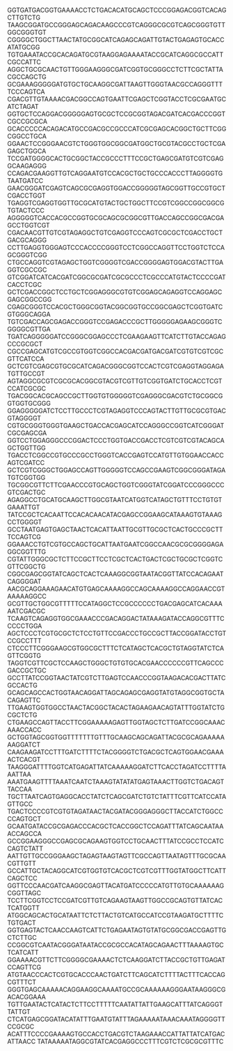 GGTGATGACGGTGAAAACCTCTGACACATGCAGCTCCCGGAGACGGTCACAGCTTGTCTG
TAAGCGGATGCCGGGAGCAGACAAGCCCGTCAGGGCGCGTCAGCGGGTGTTGGCGGGTGT
CGGGGCTGGCTTAACTATGCGGCATCAGAGCAGATTGTACTGAGAGTGCACCATATGCGG
TGTGAAATACCGCACAGATGCGTAAGGAGAAAATACCGCATCAGGCGCCATTCGCCATTC
AGGCTGCGCAACTGTTGGGAAGGGCGATCGGTGCGGGCCTCTTCGCTATTACGCCAGCTG
GCGAAAGGGGGATGTGCTGCAAGGCGATTAAGTTGGGTAACGCCAGGGTTTTCCCAGTCA
CGACGTTGTAAAACGACGGCCAGTGAATTCGAGCTCGGTACCTCGCGAATGCATCTAGAT
GGTGCTCCAGGACGGGGGAGTGCGCTCCGCGGTAGACGATCACGACCCGGTCGCCGCGCA
GCACCCCCACAGACATGCCGACGCCGCCCATCGCGAGCACGGCTGCTTCGGCGGCCTGCA
GGAACTCCGGGAACGTCTGGGTGGCGGCGATGGCTGCGTACGCCTGCTCGAGAGCTGGCA
TCCGATGGGGCACTGCGGCTACCGCCCTTTCCGCTGAGCGATGTCGTCGAGGCAAGAGGG
CCAGACGAAGGTTGTCAGGAATGTCCACGCTGCTGCCCACCCTTAGGGGTGTAATGATCC
GAACGGGATCGAGTCAGCGCGAGGTGGACCGGGGGTAGCGGTTGCCGTGCTCGACCTGGT
TGAGGTCGAGGTGGTTGCGCATGTACTGCTGGCTTCCGTCGGCCGGCGGCGTGTACTCCC
AGGGGGTCACCACGCCGGTGCGCAGCGCGGCGTTGACCAGCCGGCGACGAGCCTGGTCGT
CGACAACGTTGTCGTAGAGGCTGTCGAGGTCCCAGTCGCGCTCGACCTGCTGACGCAGGG
CCTTGAGGTGGGAGTCCCACCCCGGGTCCTCGGCCAGGTTCCTGGTCTCCAGCGGGTCGG
CTGCCAGGTCGTAGAGCTGGTCGGGGTCGACCGGGGAGTGGACGTACTTGAGGTCGCCGC
GTCGGATCATCACGATCGGCGCGATCGCGCCCTCGCCCATGTACTCCCCGATCACCTCGC
GCTCGACCGGCTCCTGCTCGGAGGGCGTGTCGGAGCAGAGGTCCAGGAGCGAGCGGCCGG
CGAGCGGGTCCACGCTGGGCGGTACGGCGGTGCCGGCGAGCTCGGTGATCGTGGGCAGGA
TGTCGACCAGCGAGACCGGGTCCGAGACCCGCTTGGGGGAGAAGCGGGTCGGGGCGTTGA
TGATCAGGGGGATCCGGGCGGAGCCCTCGAAGAAGTTCATCTTGTACCAGAGCCCGCGCT
CGCCGAGCATGTCGCCGTGGTCGGCCACGACGATGACGATCGTGTCGTCGCGTTCATCCA
GCTCGTCGAGCGTGCGCATCAGACGGGCGGTCCACTCGTCGAGGTAGGAGATGTTGCCGT
AGTAGGCGCGTCGCGCACGGCGTACGTCGTTGTCGGTGATCTGCACCTCGTCCATCGCGC
TGACGGCACGCAGCCGCTTGGTGTGGGGGTCGAGGGCGACGTCTGCGGCGGTGGTGCGGG
GGAGGGGGATCTCCTTGCCCTCGTAGAGGTCCCAGTACTTGTTGCGCGTGACGTAGGGGT
CGTGCGGGTGGGTGAAGCTGACCACGAGCATCCAGGGCCGGTCATCGGGATCGCGAGCGA
GGTCCTGGAGGGCCCGGACTCCCTGGTGACCGACCTCGTCGTCGTACAGCAGCTGGTTGG
TGACCTCGGCCGTGCCCGCCTGGGTCACCGAGTCCATGTTGTGGAACCACCAGTCGATCC
GCTCGTCGGGCTGGAGCCAGTTGGGGGTCCAGCCGAAGTCGGCGGGATAGATGTCGGTGG
TGCGGCGTTCTTCGAACCCGTGCAGCTGGTCGGGTATCGGATCCCGGGCCCGTCGACTGC
AGAGGCCTGCATGCAAGCTTGGCGTAATCATGGTCATAGCTGTTTCCTGTGTGAAATTGT
TATCCGCTCACAATTCCACACAACATACGAGCCGGAAGCATAAAGTGTAAAGCCTGGGGT
GCCTAATGAGTGAGCTAACTCACATTAATTGCGTTGCGCTCACTGCCCGCTTTCCAGTCG
GGAAACCTGTCGTGCCAGCTGCATTAATGAATCGGCCAACGCGCGGGGAGAGGCGGTTTG
CGTATTGGGCGCTCTTCCGCTTCCTCGCTCACTGACTCGCTGCGCTCGGTCGTTCGGCTG
CGGCGAGCGGTATCAGCTCACTCAAAGGCGGTAATACGGTTATCCACAGAATCAGGGGAT
AACGCAGGAAAGAACATGTGAGCAAAAGGCCAGCAAAAGGCCAGGAACCGTAAAAAGGCC
GCGTTGCTGGCGTTTTTCCATAGGCTCCGCCCCCCTGACGAGCATCACAAAAATCGACGC
TCAAGTCAGAGGTGGCGAAACCCGACAGGACTATAAAGATACCAGGCGTTTCCCCCTGGA
AGCTCCCTCGTGCGCTCTCCTGTTCCGACCCTGCCGCTTACCGGATACCTGTCCGCCTTT
CTCCCTTCGGGAAGCGTGGCGCTTTCTCATAGCTCACGCTGTAGGTATCTCAGTTCGGTG
TAGGTCGTTCGCTCCAAGCTGGGCTGTGTGCACGAACCCCCCGTTCAGCCCGACCGCTGC
GCCTTATCCGGTAACTATCGTCTTGAGTCCAACCCGGTAAGACACGACTTATCGCCACTG
GCAGCAGCCACTGGTAACAGGATTAGCAGAGCGAGGTATGTAGGCGGTGCTACAGAGTTC
TTGAAGTGGTGGCCTAACTACGGCTACACTAGAAGAACAGTATTTGGTATCTGCGCTCTG
CTGAAGCCAGTTACCTTCGGAAAAAGAGTTGGTAGCTCTTGATCCGGCAAACAAACCACC
GCTGGTAGCGGTGGTTTTTTTGTTTGCAAGCAGCAGATTACGCGCAGAAAAAAAGGATCT
CAAGAAGATCCTTTGATCTTTTCTACGGGGTCTGACGCTCAGTGGAACGAAAACTCACGT
TAAGGGATTTTGGTCATGAGATTATCAAAAAGGATCTTCACCTAGATCCTTTTAAATTAA
AAATGAAGTTTTAAATCAATCTAAAGTATATATGAGTAAACTTGGTCTGACAGTTACCAA
TGCTTAATCAGTGAGGCACCTATCTCAGCGATCTGTCTATTTCGTTCATCCATAGTTGCC
TGACTCCCCGTCGTGTAGATAACTACGATACGGGAGGGCTTACCATCTGGCCCCAGTGCT
GCAATGATACCGCGAGACCCACGCTCACCGGCTCCAGATTTATCAGCAATAAACCAGCCA
GCCGGAAGGGCCGAGCGCAGAAGTGGTCCTGCAACTTTATCCGCCTCCATCCAGTCTATT
AATTGTTGCCGGGAAGCTAGAGTAAGTAGTTCGCCAGTTAATAGTTTGCGCAACGTTGTT
GCCATTGCTACAGGCATCGTGGTGTCACGCTCGTCGTTTGGTATGGCTTCATTCAGCTCC
GGTTCCCAACGATCAAGGCGAGTTACATGATCCCCCATGTTGTGCAAAAAAGCGGTTAGC
TCCTTCGGTCCTCCGATCGTTGTCAGAAGTAAGTTGGCCGCAGTGTTATCACTCATGGTT
ATGGCAGCACTGCATAATTCTCTTACTGTCATGCCATCCGTAAGATGCTTTTCTGTGACT
GGTGAGTACTCAACCAAGTCATTCTGAGAATAGTGTATGCGGCGACCGAGTTGCTCTTGC
CCGGCGTCAATACGGGATAATACCGCGCCACATAGCAGAACTTTAAAAGTGCTCATCATT
GGAAAACGTTCTTCGGGGCGAAAACTCTCAAGGATCTTACCGCTGTTGAGATCCAGTTCG
ATGTAACCCACTCGTGCACCCAACTGATCTTCAGCATCTTTTACTTTCACCAGCGTTTCT
GGGTGAGCAAAAACAGGAAGGCAAAATGCCGCAAAAAAGGGAATAAGGGCGACACGGAAA
TGTTGAATACTCATACTCTTCCTTTTTCAATATTATTGAAGCATTTATCAGGGTTATTGT
CTCATGAGCGGATACATATTTGAATGTATTTAGAAAAATAAACAAATAGGGGTTCCGCGC
ACATTTCCCCGAAAAGTGCCACCTGACGTCTAAGAAACCATTATTATCATGACATTAACC
TATAAAAATAGGCGTATCACGAGGCCCTTTCGTCTCGCGCGTTTC